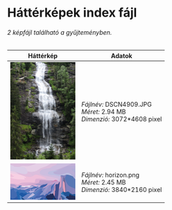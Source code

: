 # Háttérképek index fájl

###### 2 képfájl található a gyűjteményben.

Háttérkép|Adatok
---------|------
<img src="./DSCN4909.JPG" width="150px" height="auto" alt="DSCN4909.JPG" />|*Fájlnév:* DSCN4909.JPG<br/>*Méret:* 2.94 MB<br/>*Dimenzió:* 3072*4608 pixel
<img src="./horizon.png" width="150px" height="auto" alt="horizon.png" />|*Fájlnév:* horizon.png<br/>*Méret:* 2.45 MB<br/>*Dimenzió:* 3840*2160 pixel
